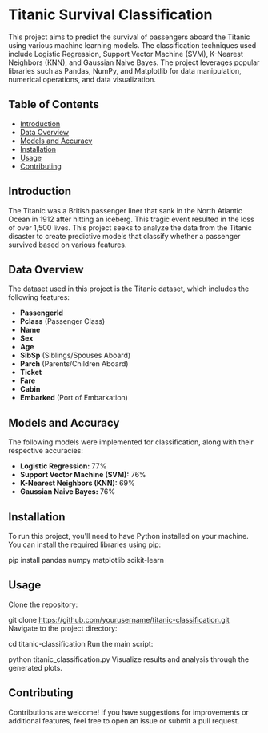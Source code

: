 # **Titanic Survival Classification**

This project aims to predict the survival of passengers aboard the Titanic using various machine learning models. The classification techniques used include Logistic Regression, Support Vector Machine (SVM), K-Nearest Neighbors (KNN), and Gaussian Naive Bayes. The project leverages popular libraries such as Pandas, NumPy, and Matplotlib for data manipulation, numerical operations, and data visualization.

## **Table of Contents**

- [Introduction](#introduction)
- [Data Overview](#data-overview)
- [Models and Accuracy](#models-and-accuracy)
- [Installation](#installation)
- [Usage](#usage)
- [Contributing](#contributing)
  
## **Introduction**

The Titanic was a British passenger liner that sank in the North Atlantic Ocean in 1912 after hitting an iceberg. This tragic event resulted in the loss of over 1,500 lives. This project seeks to analyze the data from the Titanic disaster to create predictive models that classify whether a passenger survived based on various features.

## **Data Overview**

The dataset used in this project is the Titanic dataset, which includes the following features:

- **PassengerId**
- **Pclass** (Passenger Class)
- **Name**
- **Sex**
- **Age**
- **SibSp** (Siblings/Spouses Aboard)
- **Parch** (Parents/Children Aboard)
- **Ticket**
- **Fare**
- **Cabin**
- **Embarked** (Port of Embarkation)

## **Models and Accuracy**

The following models were implemented for classification, along with their respective accuracies:

- **Logistic Regression:** 77%
- **Support Vector Machine (SVM):** 76%
- **K-Nearest Neighbors (KNN):** 69%
- **Gaussian Naive Bayes:** 76%

## **Installation**

To run this project, you'll need to have Python installed on your machine. You can install the required libraries using pip:


pip install pandas numpy matplotlib scikit-learn


## **Usage**
Clone the repository:


git clone https://github.com/yourusername/titanic-classification.git
Navigate to the project directory:


cd titanic-classification
Run the main script:


python titanic_classification.py
Visualize results and analysis through the generated plots.

## **Contributing**
Contributions are welcome! If you have suggestions for improvements or additional features, feel free to open an issue or submit a pull request.
